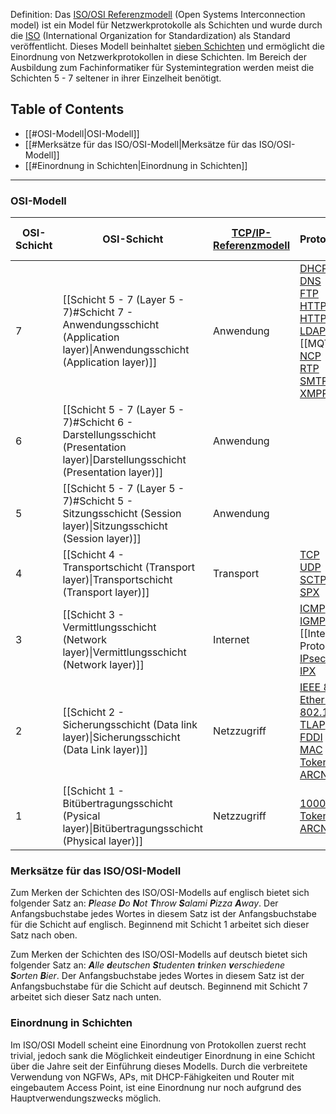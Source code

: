 Definition: Das [ISO/OSI Referenzmodell](https://de.wikipedia.org/wiki/OSI-Modell) (Open Systems Interconnection model) ist ein Model für Netzwerkprotokolle als Schichten und wurde durch die [ISO](https://de.wikipedia.org/wiki/International_Organization_for_Standardization) (International Organization for Standardization) als Standard veröffentlicht. Dieses Modell beinhaltet <u>sieben Schichten</u> und ermöglicht die Einordnung von Netzwerkprotokollen in diese Schichten. Im Bereich der Ausbildung zum Fachinformatiker für Systemintegration werden meist die Schichten 5 - 7 seltener in ihrer Einzelheit benötigt.

## Table of Contents

- [[#OSI-Modell|OSI-Modell]]
- [[#Merksätze für das ISO/OSI-Modell|Merksätze für das ISO/OSI-Modell]]
- [[#Einordnung in Schichten|Einordnung in Schichten]]


---
### OSI-Modell
| OSI-Schicht | OSI-Schicht                                                                                                                    | [TCP/IP-Referenzmodell](https://de.wikipedia.org/wiki/Internetprotokollfamilie#TCP/IP-Referenzmodell "Internetprotokollfamilie") | Protokollbeispiele                                                                                                                                                                                                                                                                                                                                                                                                                                                                                                                                                                                                                                                                                                                                                                                                                                                                                                                                                                                                                                                                                  | [[Protocol data unit (PDU)\|PDU]]                                                                                                                                | Kopplungselemente                                                                                                                                                                                                                                                                       |
| ----------- | ------------------------------------------------------------------------------------------------------------------------------ | -------------------------------------------------------------------------------------------------------------------------------- | --------------------------------------------------------------------------------------------------------------------------------------------------------------------------------------------------------------------------------------------------------------------------------------------------------------------------------------------------------------------------------------------------------------------------------------------------------------------------------------------------------------------------------------------------------------------------------------------------------------------------------------------------------------------------------------------------------------------------------------------------------------------------------------------------------------------------------------------------------------------------------------------------------------------------------------------------------------------------------------------------------------------------------------------------------------------------------------------------- | ---------------------------------------------------------------------------------------------------------------------------------------------------------------- | --------------------------------------------------------------------------------------------------------------------------------------------------------------------------------------------------------------------------------------------------------------------------------------- |
| 7           | [[Schicht 5 - 7 (Layer 5 - 7)#Schicht 7 - Anwendungsschicht (Application layer)\|Anwendungsschicht (Application layer)]]       | Anwendung                                                                                                                        | [DHCP](https://de.wikipedia.org/wiki/Dynamic_Host_Configuration_Protocol "Dynamic Host Configuration Protocol")  <br>[DNS](https://de.wikipedia.org/wiki/Domain_Name_System "Domain Name System")  <br>[FTP](https://de.wikipedia.org/wiki/File_Transfer_Protocol "File Transfer Protocol")  <br>[HTTP](https://de.wikipedia.org/wiki/Hypertext_Transfer_Protocol "Hypertext Transfer Protocol")  <br>[HTTPS](https://de.wikipedia.org/wiki/Hypertext_Transfer_Protocol_Secure "Hypertext Transfer Protocol Secure")  <br>[LDAP](https://de.wikipedia.org/wiki/Lightweight_Directory_Access_Protocol "Lightweight Directory Access Protocol")  <br>[[MQTT]]<br>[NCP](https://de.wikipedia.org/wiki/NetWare_Core_Protocol "NetWare Core Protocol")  <br>[RTP](https://de.wikipedia.org/wiki/Real-Time_Transport_Protocol "Real-Time Transport Protocol")  <br>[SMTP](https://de.wikipedia.org/wiki/Simple_Mail_Transfer_Protocol "Simple Mail Transfer Protocol")  <br>[XMPP](https://de.wikipedia.org/wiki/Extensible_Messaging_and_Presence_Protocol "Extensible Messaging and Presence Protocol") | Nutzdaten                                                                                                                                                        | [Gateway](https://de.wikipedia.org/wiki/Gateway_\(Informatik\) "Gateway (Informatik)"), [Content-Switch](https://de.wikipedia.org/wiki/Lastverteilung_\(Informatik\) "Lastverteilung (Informatik)"), [Proxy](https://de.wikipedia.org/wiki/Proxy_\(Rechnernetz\) "Proxy (Rechnernetz)") |
| 6           | [[Schicht 5 - 7 (Layer 5 - 7)#Schicht 6 - Darstellungsschicht (Presentation layer)\|Darstellungsschicht (Presentation layer)]] | Anwendung                                                                                                                        |                                                                                                                                                                                                                                                                                                                                                                                                                                                                                                                                                                                                                                                                                                                                                                                                                                                                                                                                                                                                                                                                                                     | Nutzdaten                                                                                                                                                        |                                                                                                                                                                                                                                                                                         |
| 5           | [[Schicht 5 - 7 (Layer 5 - 7)#Schicht 5 - Sitzungsschicht (Session layer)\|Sitzungsschicht (Session layer)]]                   | Anwendung                                                                                                                        |                                                                                                                                                                                                                                                                                                                                                                                                                                                                                                                                                                                                                                                                                                                                                                                                                                                                                                                                                                                                                                                                                                     | Nutzdaten                                                                                                                                                        |                                                                                                                                                                                                                                                                                         |
| 4           | [[Schicht 4 - Transportschicht (Transport layer)\|Transportschicht (Transport layer)]]                                         | Transport                                                                                                                        | [TCP](https://de.wikipedia.org/wiki/Transmission_Control_Protocol "Transmission Control Protocol")  <br>[UDP](https://de.wikipedia.org/wiki/User_Datagram_Protocol "User Datagram Protocol")  <br>[SCTP](https://de.wikipedia.org/wiki/Stream_Control_Transmission_Protocol "Stream Control Transmission Protocol")  <br>[SPX](https://de.wikipedia.org/wiki/Sequenced_Packet_Exchange "Sequenced Packet Exchange")                                                                                                                                                                                                                                                                                                                                                                                                                                                                                                                                                                                                                                                                                 | [TCP Segmente](https://de.wikipedia.org/wiki/OSI-Modell#Schicht_4_–_Transportschicht)  <br>[UDP Datagramme](https://de.wikipedia.org/wiki/Datagramm "Datagramm") |                                                                                                                                                                                                                                                                                         |
| 3           | [[Schicht 3 - Vermittlungsschicht (Network layer)\|Vermittlungsschicht (Network layer)]]                                       | Internet                                                                                                                         | [ICMP](https://de.wikipedia.org/wiki/Internet_Control_Message_Protocol "Internet Control Message Protocol")  <br>[IGMP](https://de.wikipedia.org/wiki/Internet_Group_Management_Protocol "Internet Group Management Protocol")  <br>[[Internet Protocol]]<br>[IPsec](https://de.wikipedia.org/wiki/IPsec "IPsec")  <br>[IPX](https://de.wikipedia.org/wiki/Internetwork_Packet_Exchange "Internetwork Packet Exchange")                                                                                                                                                                                                                                                                                                                                                                                                                                                                                                                                                                                                                                                                             | [Pakete](https://de.wikipedia.org/wiki/Datenpaket "Datenpaket")                                                                                                  | [Router](https://de.wikipedia.org/wiki/Router "Router"), [Layer-3-Switch](https://de.wikipedia.org/wiki/Layer-3-Switch "Layer-3-Switch")                                                                                                                                                |
| 2           | [[Schicht 2 - Sicherungsschicht (Data link layer)\|Sicherungsschicht (Data Link layer)]]                                       | Netzzugriff                                                                                                                      | [IEEE 802.3 Ethernet](https://de.wikipedia.org/wiki/Ethernet "Ethernet")[IEEE 802.11 WLAN](https://de.wikipedia.org/wiki/IEEE_802.11 "IEEE 802.11")<br>[TLAP](https://de.wikipedia.org/wiki/TokenTalk_Link_Access_Protocol "TokenTalk Link Access Protocol")  <br>[FDDI](https://de.wikipedia.org/wiki/Fiber_Distributed_Data_Interface "Fiber Distributed Data Interface")  <br>[MAC](https://de.wikipedia.org/wiki/Media_Access_Control "Media Access Control")  <br>[Token Ring](https://de.wikipedia.org/wiki/Token_Ring "Token Ring")  <br>[ARCNET](https://de.wikipedia.org/wiki/ARCNET "ARCNET")                                                                                                                                                                                                                                                                                                                                                                                                                                                                                             | [Frames](https://de.wikipedia.org/wiki/Datenframe "Datenframe")                                                                                                  | [Bridge](https://de.wikipedia.org/wiki/Bridge_\(Netzwerk\) "Bridge (Netzwerk)"), [Switch](https://de.wikipedia.org/wiki/Switch_\(Netzwerktechnik\) "Switch (Netzwerktechnik)"), [Access Point](https://de.wikipedia.org/wiki/Wireless_Access_Point "Wireless Access Point")             |
| 1           | [[Schicht 1 - Bitübertragungsschicht (Pysical layer)\|Bitübertragungsschicht (Physical layer)]]                                | Netzzugriff                                                                                                                      | [1000BASE-T](https://de.wikipedia.org/wiki/Ethernet#Gigabit-Ethernet "Ethernet")  <br>[Token Ring](https://de.wikipedia.org/wiki/Token_Ring "Token Ring")  <br>[ARCNET](https://de.wikipedia.org/wiki/ARCNET "ARCNET")                                                                                                                                                                                                                                                                                                                                                                                                                                                                                                                                                                                                                                                                                                                                                                                                                                                                              | [Bits](https://de.wikipedia.org/wiki/Bit "Bit"), [Symbole](https://de.wikipedia.org/wiki/Symbol_\(Nachrichtentechnik\) "Symbol (Nachrichtentechnik)")            | [Netzwerkkabel](https://de.wikipedia.org/wiki/Patchkabel "Patchkabel"), [Repeater](https://de.wikipedia.org/wiki/Repeater "Repeater"), [Hub](https://de.wikipedia.org/wiki/Hub_\(Netzwerktechnik\) "Hub (Netzwerktechnik)")                                                             |
### Merksätze für das ISO/OSI-Modell
Zum Merken der Schichten des ISO/OSI-Modells auf englisch bietet sich folgender Satz an:
***P**lease **D**o **N**ot **T**hrow **S**alami **P**izza **A**way*.
Der Anfangsbuchstabe jedes Wortes in diesem Satz ist der Anfangsbuchstabe für die Schicht auf englisch. Beginnend mit Schicht 1 arbeitet sich dieser Satz nach oben.

Zum Merken der Schichten des ISO/OSI-Modells auf deutsch bietet sich folgender Satz an:
***A**lle **d**eutschen **S**tudenten **t**rinken **v**erschiedene **S**orten **B**ier*.
Der Anfangsbuchstabe jedes Wortes in diesem Satz ist der Anfangsbuchstabe für die Schicht auf deutsch. Beginnend mit Schicht 7 arbeitet sich dieser Satz nach unten.

### Einordnung in Schichten
Im ISO/OSI Modell scheint eine Einordnung von Protokollen zuerst recht trivial, jedoch sank die Möglichkeit eindeutiger Einordnung in eine Schicht über die Jahre seit der Einführung dieses Modells. Durch die verbreitete Verwendung von NGFWs, APs, mit DHCP-Fähigkeiten und Router mit eingebautem Access Point, ist eine Einordnung nur noch aufgrund des Hauptverwendungszwecks möglich.